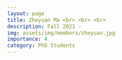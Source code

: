 ```yaml
---
layout: page
title: Zheyuan Ma <br> <br> <br>
description: Fall 2021 - 
img: assets/img/members/zheyuan.jpg
importance: 4
category: PhD Students
---
```


